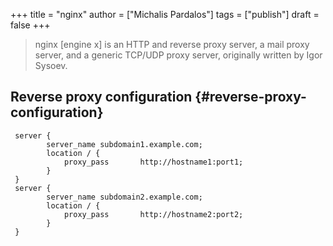 +++
title = "nginx"
author = ["Michalis Pardalos"]
tags = ["publish"]
draft = false
+++

> nginx [engine x] is an HTTP and reverse proxy server, a mail proxy server, and a generic TCP/UDP proxy server, originally written by Igor Sysoev.


## Reverse proxy configuration {#reverse-proxy-configuration}

```nginx
 server {
        server_name subdomain1.example.com;
        location / {
            proxy_pass       http://hostname1:port1;
        }
 }
 server {
        server_name subdomain2.example.com;
        location / {
            proxy_pass       http://hostname2:port2;
        }
 }
```

